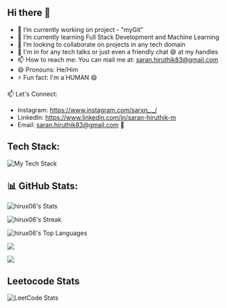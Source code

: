 ## Hi there 👋



- 🔭 I’m currently working on project - "myGit"
- 🌱 I’m currently learning Full Stack Development and Machine Learning
- 👯 I’m looking to collaborate on projects in any tech domain
- 💬 I'm in for any tech talks or just even a friendly chat 😄 at my handles 
- 📫 How to reach me: You can mail me at: saran.hiruthik83@gmail.com
- 😄 Pronouns: He/Him
- ⚡ Fun fact: I'm a HUMAN 😄

📫 Let's Connect:
  - Instagram: https://www.instagram.com/sarxn_._/
  - LinkedIn: https://www.linkedin.com/in/saran-hiruthik-m
  - Email: saran.hiruthik83@gmail.com 📧

## Tech Stack:

![My Tech Stack](https://github-readme-tech-stack.vercel.app/api/cards?lineCount=3&width=1000&line1=html5%2Chtml5%2Ce51414%3Bcss3%2Ccss3%2Cd4d6fa%3Bjavascript%2Cjavascript%2Cffde00%3Bjava%2Cjava%2Ced0d0d%3Bpython%2Cpython%2Cfd1640%3Bbootstrap%2Cbootstrap%2C5ab8c5%3B&line2=mysql%2Cmysql%2Cffffff%3Bnextjs%2Cnextjs%2Cffffff%3Btailwindcss%2Ctailwindcss%2C0acbe6%3Barduino%2Carduino%2Cffffff%3Bexpress.js%2Cexpress.js%2Cff8c1b%3Bmongodb%2Cmongodb%2Cd96565%3B&line3=socket.io%2Csocket.io%2Cf5f0f0%3B)




## 📊 GitHub Stats:

![hirux06's Stats](https://github-readme-stats.vercel.app/api?username=hirux06&theme=vue-dark&show_icons=true&hide_border=true&count_private=true)




![hirux06's Streak](https://github-readme-streak-stats.herokuapp.com/?user=hirux06&theme=vue-dark&hide_border=true)




![hirux06's Top Languages](https://github-readme-stats.vercel.app/api/top-langs/?username=hirux06&theme=vue-dark&show_icons=true&hide_border=true&layout=compact)

![](https://github-readme-activity-graph.vercel.app/graph?username=hirux06&theme=tokyo-night)

[![](https://visitcount.itsvg.in/api?id=hirux06&label=Profile%20Views&color=1&icon=0&pretty=false)](https://visitcount.itsvg.in)


## Leetocode Stats
![LeetCode Stats](https://leetcode.card.workers.dev/sarxn_06?theme=auto&font=baloo&extension=null)
